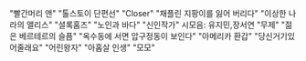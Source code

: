 "빨간머리 앤" 
"톨스토이 단편선"
"Closer" 
"채플린 지팡이를 잃어 버리다" 
"이상한 나라의 앨리스"
"셜록홈즈"
"노인과 바다"
"신인작가" 시모음: 유지민,장서연
"무제"
"젊은 베르테르의 슬픔"
"옥수동에 서면 압구정동이 보인다" 
"아메리카 환갑" 
"당신거기있어줄래요" 
"어린왕자" 
"아홉살 인생"
"모모"
